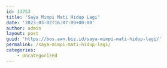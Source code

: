 ```yaml
---
id: 13753
title: 'Saya Mimpi Mati Hidup Lagi'
date: '2023-03-02T16:07:09+00:00'
author: admin
layout: post
guid: 'https://bos.awn.biz.id/saya-mimpi-mati-hidup-lagi/'
permalink: /saya-mimpi-mati-hidup-lagi/
categories:
    - Uncategorized
---
```


